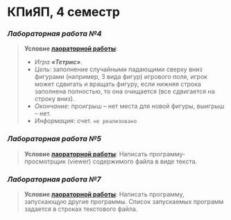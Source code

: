 # КПиЯП, 4 семестр
### _Лабораторная_ _работа_ _№4_
>**Условие [лаораторной работы](https://github.com/pinkyfox/asm/blob/master/laba-4/tet_1.1.asm)**: 
   >* _Игра_ ***«Тетрис»***.
   >* _Цель_: заполнение случайными падающими сверху вниз фигурами (например, 3 вида фигур) игрового поля, игрок может сдвигать и вращать фигуру, если нижняя строка заполнена полностью, то она очищается (все сдвигается на строку вниз).
   >* _Окончание_: проигрыш – нет места для новой фигуры, выигрыш – нет.
   >* _Информация_: счет. `не реализовано`
### _Лабораторная_ _работа_ _№5_   
>**Условие [лаораторной работы](https://github.com/pinkyfox/asm/blob/master/laba-5/laba5.asm)**: 
>     Написать программу-просмотрщик (viewer) содержимого файла в виде текста.
### _Лабораторная_ _работа_ _№7_   
>**Условие [лаораторной работы](https://github.com/pinkyfox/asm)**: 
>     Написать программу, запускающую другие программы. Список запускаемых программ задается в строках текстового файла.
